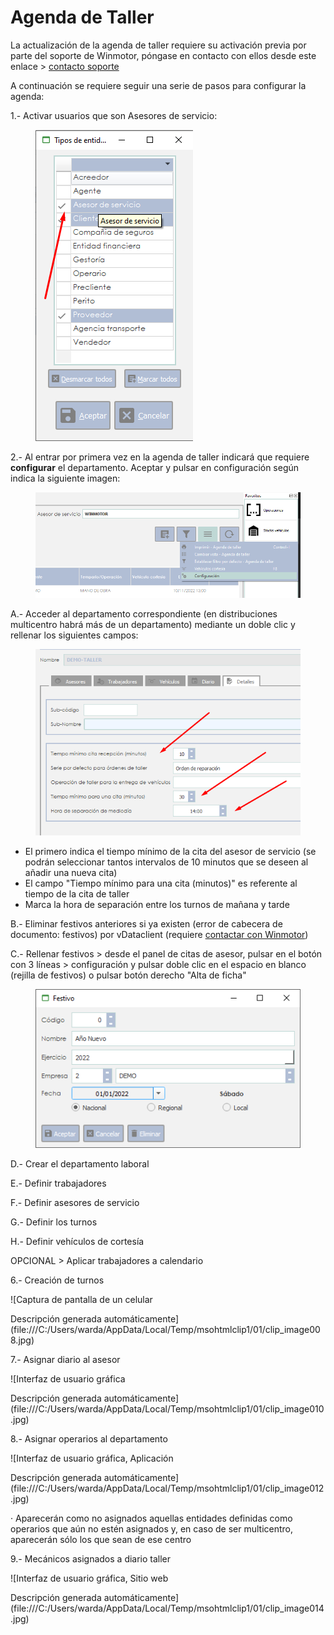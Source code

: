 # Agenda de Taller

La actualización de la agenda de taller requiere su activación previa por parte del soporte de Winmotor, póngase en contacto con ellos desde este enlace > [contacto soporte](mailto:soporte@winmotor.net)

A continuación se requiere seguir una serie de pasos para configurar la agenda:

1.- Activar usuarios que son Asesores de servicio:

<figure><img src="../../../.gitbook/assets/imagen (7).png" alt=""><figcaption></figcaption></figure>

2.- Al entrar por primera vez en la agenda de taller indicará que requiere **configurar** el departamento. Aceptar y pulsar en configuración según indica la siguiente imagen:

<figure><img src="../../../.gitbook/assets/imagen (3).png" alt=""><figcaption></figcaption></figure>

A.- Acceder al departamento correspondiente (en distribuciones multicentro habrá más de un departamento) mediante un doble clic y rellenar los siguientes campos:

<figure><img src="../../../.gitbook/assets/imagen (5).png" alt=""><figcaption></figcaption></figure>

* El primero indica el tiempo mínimo de la cita del asesor de servicio (se podrán seleccionar tantos intervalos de 10 minutos que se deseen al añadir una nueva cita)
* El campo "Tiempo mínimo para una cita (minutos)" es referente al tiempo de la cita de taller
* Marca la hora de separación entre los turnos de mañana y tarde

B.- Eliminar festivos anteriores si ya existen (error de cabecera de documento: festivos) por vDataclient (requiere [contactar con Winmotor](mailto:soporte@winmotor.net))

C.- Rellenar festivos > desde el panel de citas de asesor, pulsar en el botón con 3 líneas > configuración y pulsar doble clic en el espacio en blanco (rejilla de festivos) o pulsar botón derecho "Alta de ficha"

<figure><img src="../../../.gitbook/assets/imagen (2).png" alt=""><figcaption></figcaption></figure>

D.- Crear el departamento laboral

E.- Definir trabajadores

F.- Definir asesores de servicio

G.- Definir los turnos

H.- Definir vehículos de cortesía

&#x20;               OPCIONAL > Aplicar trabajadores a calendario

6.- Creación de turnos

![Captura de pantalla de un celular

Descripción generada automáticamente](file:///C:/Users/warda/AppData/Local/Temp/msohtmlclip1/01/clip\_image008.jpg)

7.- Asignar diario al asesor

![Interfaz de usuario gráfica

Descripción generada automáticamente](file:///C:/Users/warda/AppData/Local/Temp/msohtmlclip1/01/clip\_image010.jpg)

8.- Asignar operarios al departamento

![Interfaz de usuario gráfica, Aplicación

Descripción generada automáticamente](file:///C:/Users/warda/AppData/Local/Temp/msohtmlclip1/01/clip\_image012.jpg)

·         Aparecerán como no asignados aquellas entidades definidas como operarios que aún no estén asignados y, en caso de ser multicentro, aparecerán sólo los que sean de ese centro

9.- Mecánicos asignados a diario taller

![Interfaz de usuario gráfica, Sitio web

Descripción generada automáticamente](file:///C:/Users/warda/AppData/Local/Temp/msohtmlclip1/01/clip\_image014.jpg)
